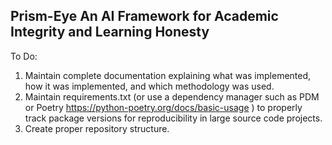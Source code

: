 
## Prism-Eye An AI Framework for Academic Integrity and Learning Honesty 

To Do: 
  1. Maintain complete documentation explaining what was implemented, how it was implemented, and which methodology was used.
  2. Maintain requirements.txt (or use a dependency manager such as PDM or Poetry https://python-poetry.org/docs/basic-usage ) to properly track package versions for reproducibility in large source code projects.
  3. Create proper repository structure.
